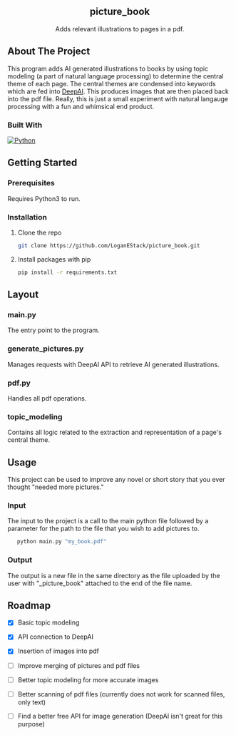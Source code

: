 <!-- INTRODUCTION -->
<h2 align="center">picture_book</h3>
  <p align="center">
    Adds relevant illustrations to pages in a pdf.
    <br />
  </p>
</div>


<!-- ABOUT THE PROJECT -->
## About The Project

This program adds AI generated illustrations to books by using topic modeling 
(a part of natural language processing) to determine the central theme of each page. 
The central themes are condensed into keywords which are fed into [DeepAI]. 
This produces images that are then placed back into the pdf file. Really, this is just 
a small experiment with natural langauge processing with a fun and whimsical end product.

### Built With

[![Python][Python]][python-url]


<!-- GETTING STARTED -->
## Getting Started

### Prerequisites

Requires Python3 to run.

### Installation

1. Clone the repo
   ```sh
   git clone https://github.com/LoganEStack/picture_book.git
   ```
2. Install packages with pip
   ```sh
   pip install -r requirements.txt
   ```


<!-- Layout -->
## Layout

### main.py
The entry point to the program.

### generate_pictures.py
Manages requests with DeepAI API to retrieve AI generated illustrations.

### pdf.py
Handles all pdf operations.

### topic_modeling
Contains all logic related to the extraction and representation of a page's central theme.


<!-- USAGE EXAMPLES -->
## Usage

This project can be used to improve any novel or short story 
that you ever thought "needed more pictures."

### Input

The input to the project is a call to the main python file followed by a parameter 
for the path to the file that you wish to add pictures to.  
```sh
   python main.py "my_book.pdf"
```

### Output

The output is a new file in the same directory as the file uploaded by the user 
with "_picture_book" attached to the end of the file name.

<!-- ROADMAP -->
## Roadmap

- [x] Basic topic modeling
- [x] API connection to DeepAI
- [x] Insertion of images into pdf
- [ ] Improve merging of pictures and pdf files
- [ ] Better topic modeling for more accurate images
- [ ] Better scanning of pdf files (currently does not work for scanned files, only text)
- [ ] Find a better free API for image generation (DeepAI isn't great for this purpose)


<!-- MARKDOWN LINKS & IMAGES -->
[DeepAI]: https://deepai.org/
[Python]: https://img.shields.io/badge/python-3670A0?style=for-the-badge&logo=python&logoColor=ffdd54
[python-url]: https://www.python.org/